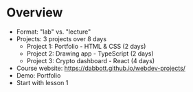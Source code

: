 # Overview

- Format: "lab" vs. "lecture"
- Projects: 3 projects over 8 days
  - Project 1: Portfolio - HTML & CSS (2 days)
  - Project 2: Drawing app - TypeScript (2 days)
  - Project 3: Crypto dashboard - React (4 days)
- Course website: https://dabbott.github.io/webdev-projects/
- Demo: Portfolio
- Start with lesson 1
